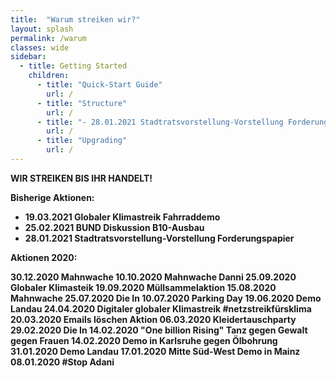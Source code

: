 ```yaml
---
title:  "Warum streiken wir?"
layout: splash
permalink: /warum
classes: wide
sidebar:
  - title: Getting Started
    children:
      - title: "Quick-Start Guide"
        url: /
      - title: "Structure"
        url: /
      - title: "- 28.01.2021 Stadtratsvorstellung-Vorstellung Forderungspapier"
        url: /
      - title: "Upgrading"
        url: /
---
```



<b>WIR STREIKEN BIS IHR HANDELT!<b>

Bisherige Aktionen:
- 19.03.2021 Globaler Klimastreik Fahrraddemo
- 25.02.2021 BUND Diskussion B10-Ausbau
- 28.01.2021 Stadtratsvorstellung-Vorstellung Forderungspapier

Aktionen 2020:

30.12.2020 Mahnwache 
10.10.2020 Mahnwache Danni
25.09.2020 Globaler Klimasteik
19.09.2020 Müllsammelaktion 
15.08.2020 Mahnwache 
25.07.2020 Die In
10.07.2020 Parking Day
19.06.2020 Demo Landau
24.04.2020 Digitaler globaler Klimastreik #netzstreikfürsklima
20.03.2020 Emails löschen Aktion
06.03.2020 Kleidertauschparty
29.02.2020 Die In
14.02.2020 "One billion Rising" Tanz gegen Gewalt gegen Frauen
14.02.2020 Demo in Karlsruhe gegen Ölbohrung
31.01.2020 Demo Landau
17.01.2020 Mitte Süd-West Demo in Mainz
08.01.2020 #Stop Adani
